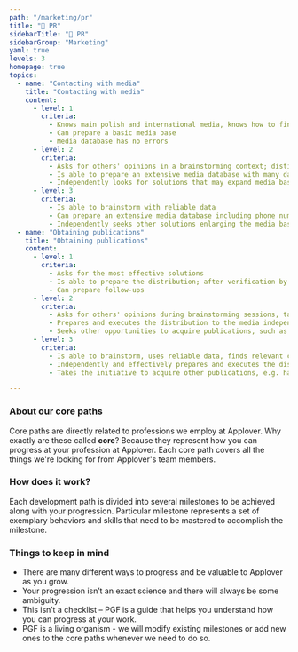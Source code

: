 ```yaml
---
path: "/marketing/pr"
title: "👑 PR"
sidebarTitle: "👑 PR"
sidebarGroup: "Marketing"
yaml: true
levels: 3
homepage: true
topics:
  - name: "Contacting with media"
    title: "Contacting with media"
    content:
      - level: 1
        criteria:
          - Knows main polish and international media, knows how to find valuable channels for a given target group
          - Can prepare a basic media base
          - Media database has no errors
      - level: 2
        criteria:
          - Asks for others' opinions in a brainstorming context; distinguishes between major media in terms of target groups
          - Is able to prepare an extensive media database with many data, such as phone number to a particular journalist
          - Independently looks for solutions that may expand media base
      - level: 3
        criteria:
          - Is able to brainstorm with reliable data
          - Can prepare an extensive media database including phone numbers to specific journalists and divides them by industry / topic
          - Independently seeks other solutions enlarging the media base, takes the initiative to update the base regularly and implements it independently
  - name: "Obtaining publications"
    title: "Obtaining publications"
    content:
      - level: 1
        criteria:
          - Asks for the most effective solutions
          - Is able to prepare the distribution; after verification by the senior, sends it independently
          - Can prepare follow-ups
      - level: 2
        criteria:
          - Asks for others' opinions during brainstorming sessions, takes the initiative
          - Prepares and executes the distribution to the media independently
          - Seeks other opportunities to acquire publications, such as haro
      - level: 3
        criteria:
          - Is able to brainstorm, uses reliable data, finds relevant contacts and verifies them
          - Independently and effectively prepares and executes the distribution to the media, is able to prepare a report on the distribution process and draw conclusions as to what could have been done better
          - Takes the initiative to acquire other publications, e.g. haro, and pursues them independently

---
```

### About our core paths
Core paths are directly related to professions we employ at Applover. Why exactly are these called **core**? Because they represent how you can progress at your profession at Applover. Each core path covers all the things we're looking for from Applover's team members.

### How does it work?
Each development path is divided into several milestones to be achieved along with your progression. Particular milestone represents a set of exemplary behaviors and skills that need to be mastered to accomplish the milestone.

### Things to keep in mind
- There are many different ways to progress and be valuable to Applover as you grow.
- Your progression isn’t an exact science and there will always be some ambiguity.
- This isn’t a checklist – PGF is a guide that helps you understand how you can progress at your work.
- PGF is a living organism - we will modify existing milestones or add new ones to the core paths whenever we need to do so.
